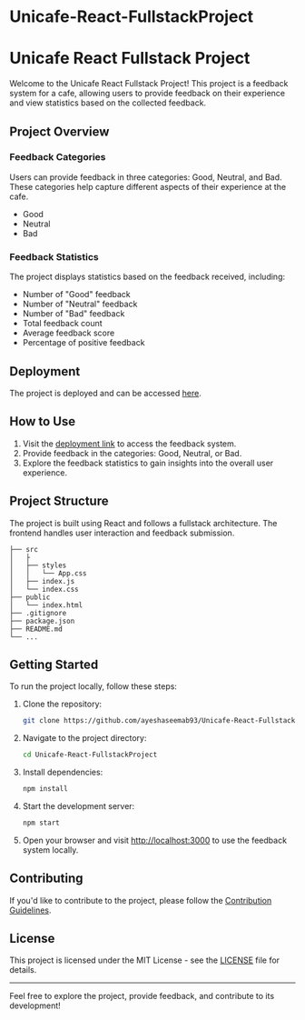 # Unicafe-React-FullstackProject


# Unicafe React Fullstack Project

Welcome to the Unicafe React Fullstack Project! This project is a feedback system for a cafe, allowing users to provide feedback on their experience and view statistics based on the collected feedback.

## Project Overview

### Feedback Categories

Users can provide feedback in three categories: Good, Neutral, and Bad. These categories help capture different aspects of their experience at the cafe.

- Good
- Neutral
- Bad

### Feedback Statistics

The project displays statistics based on the feedback received, including:

- Number of "Good" feedback
- Number of "Neutral" feedback
- Number of "Bad" feedback
- Total feedback count
- Average feedback score
- Percentage of positive feedback

## Deployment

The project is deployed and can be accessed [here](https://ayeshaseemab93.github.io/Unicafe-React-FullstackProject/).

## How to Use

1. Visit the [deployment link](https://ayeshaseemab93.github.io/Unicafe-React-FullstackProject/) to access the feedback system.
2. Provide feedback in the categories: Good, Neutral, or Bad.
3. Explore the feedback statistics to gain insights into the overall user experience.

## Project Structure

The project is built using React and follows a fullstack architecture. The frontend handles user interaction and feedback submission.

```plaintext
├── src
│   ├
│   ├── styles
│   │   └── App.css
│   ├── index.js
│   └── index.css
├── public
│   └── index.html
├── .gitignore
├── package.json
├── README.md
└── ...
```

## Getting Started

To run the project locally, follow these steps:

1. Clone the repository:

   ```bash
   git clone https://github.com/ayeshaseemab93/Unicafe-React-FullstackProject.git
   ```

2. Navigate to the project directory:

   ```bash
   cd Unicafe-React-FullstackProject
   ```

3. Install dependencies:

   ```bash
   npm install
   ```

4. Start the development server:

   ```bash
   npm start
   ```

5. Open your browser and visit [http://localhost:3000](http://localhost:3000) to use the feedback system locally.

## Contributing

If you'd like to contribute to the project, please follow the [Contribution Guidelines](CONTRIBUTING.md).

## License

This project is licensed under the MIT License - see the [LICENSE](LICENSE) file for details.

---

Feel free to explore the project, provide feedback, and contribute to its development!
